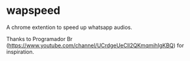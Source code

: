 # wapspeed
A chrome extention to speed up whatsapp audios. 

Thanks to Programador Br (https://www.youtube.com/channel/UCrdgeUeCll2QKmqmihIgKBQ) for inspiration.
